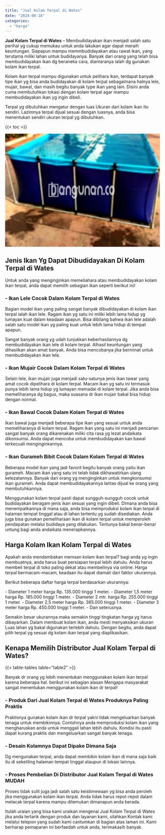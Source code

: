 ```yaml
---
title: "Jual Kolam Terpal di Wates"
date: "2024-08-18"
categories: 
  - "harga"
---
```


**Jual Kolam Terpal di Wates** – Membudidayakan ikan menjadi salah satu perihal yg cukup memukau untuk anda lakukan agar dapat meraih keuntungan. Siapapun mampu memmbudidayakan atau rawat ikan, yang terutama miliki lahan untuk budidayanya. Banyak dari orang yang telah bisa membudidayakan ikan dg beraneka cara, diantaranya ialah dg gunakan kolam ikan terpal.

Kolam ikan terpal mampu digunakan untuk pelihara ikan, terdapat banyak tipe ikan yg bisa anda budidayakan di kolam terpal sebagaimana halnya lele, mujair, bawal, dan masih begitu banyak type ikan yang lain. Disini anda cuma membutuhkan lokasi dengan kolam terpal agar mampu membudidayakan ikan yg ingin dibeli.

Terpal yg dibutuhkan mengatur dengan luas Ukuran dari kolam ikan itu sendiri. Lazimnya terpal dijual sesuai dengan luasnya, anda bisa menentukan sendiri ukuran terpal yg dibutuhkan.

{{< toc >}}

![Jual Kolam Terpal di Wates](/images/jual-kolam-terpal-55.png)

## Jenis Ikan Yg Dapat Dibudidayakan Di Kolam Terpal di Wates

Untuk anda yang menginginkan memeliahara atau membudidayakan kolam ikan terpal, anda dapat memilih sebagian ikan seperti berikut ini!

### \- Ikan Lele Cocok Dalam Kolam Terpal di Wates

Bagian model ikan yang paling sangat banyak dibudidayakan di kolam ikan terpal ialah ikan lele. Ragam ikan yg satu ini miliki lebih lama hidup yg lumayan kuat dalam keadaan apapun. Bisa dibilang bahwa ikan lele adalah salah satu model ikan yg paling kuat untuk lebih lama hidup di tempat apapun.

Sangat banyak orang yg udah tunjukkan keberhasilannya dg membudidayakan ikan lele di kolam terpal. Alhasil keuntungan yang dihasilkan akan amat banyak. Anda bisa mencobanya jika berminat untuk membudidayakan ikan lele.

### \- Ikan Mujair Cocok Dalam Kolam Terpal di Wates

Selain lele, ikan mujair juga menjadi satu-satunya jenis ikan tawar yang amat cocok dipelihara di kolam terpal. Macam ikan yg satu ini termasuk punya lebih lama hidup yg lumayan memadai di kolam terpal. Jika anda bisa memeliharanya dg bagus, maka suasana dr ikan mujair bakal bisa hidup dengan normal.

### \- Ikan Bawal Cocok Dalam Kolam Terpal di Wates

Ikan bawal juga menjadi beberapa tipe ikan yang sesuai untuk anda memeliharanya di kolam terpal. Ragam ikan yang satu ini menjadi pencarian sangat banyak orang dikarenakan miliki cita rasa yg lezat andaikata dikonsumsi. Anda dapat mencoba untuk membudidayakan kan bawal terkecuali menginginkannya.

### \- Ikan Gurameh Bibit Cocok Dalam Kolam Terpal di Wates

Beberapa model ikan yang jadi favorit begitu banyak orang yaitu ikan gurameh. Macam ikan yang satu ini telah tidak dikhawatirkan ulang kelezatannya. Banyak dari orang yg menginginkan untuk mengkonsumsi ikan gurameh. Anda dapat membudidayakannya lantas dijual ke orang yang membutuhkannya.

Menggunakan kolam terpal pasti dapat sungguh-sungguh cocok untuk budidayakan beragam jenis ikan sesuai yang ingin dibeli. Dimana anda bisa menempatkannya di mana saja, anda bisa memproduksi kolam ikan terpal di halaman tempat tinggal atau di lahan tertentu yg sudah disediakan. Anda juga bisa gunakan pemeliharaan ikan di kolam terpal untuk memperoleh pendapatan melalui budidaya yang dilakukan. Tentunya bakal benar-benar untung bagi anda andaikata menerapkannya.

## Harga Kolam Ikan Kolam Terpal di Wates

Apakah anda mendambakan memsan kolam ikan terpal? bagi anda yg ingin membuatnya, anda harus buat persiapan terpal lebih dahulu. Anda harus membeli terpal di toko paling dekat atau membelinya via online. Harga terpal bermacam-macam, keadaan itu dapat diamati dari faktor ukurannya.

Berikut beberapa daftar harga terpal berdasarkan ukurannya:

\- Diameter 1 meter harga Rp. 135.000 tinggi 1 meter. - Diameter 1,5 meter harga Rp. 185.000 tinggi 1 meter. - Diameter 2 mtr. harga Rp. 255.000 tinggi 1 meter. - Diameter 2,5 meter harga Rp. 385.000 tinggi 1 meter. - Diameter 3 meter harga Rp. 450.000 tinggi 1 meter. - Dan seterusnya.

Semakin besar ukurannya maka semakin tinggi tingkatan harga yg harus dibayarkan. Dalam membuat kolam ikan, anda mesti menyaksikan ukuran Luas lahan yg bakal digunakan terlebih dahulu. Dengan begitu, anda dapat pilih terpal yg sesuai dg kolam ikan terpal yang diaplikasikan.

## Kenapa Memilih Distributor Jual Kolam Terpal di Wates?

{{< table-tables table="table2" >}}

Banyak dr orang yg lebih menentukan menggunakan kolam ikan terpal karena beberapa hal. berikut ini sebagian alasan Mengapa masyarakat sangat menentukan menggunakan kolam ikan dr terpal!

### \- Produk Dari Jual Kolam Terpal di Wates Produknya Paling Praktis

Praktisnya gunakan kolam ikan dr terpal yakni tidak mengeluarkan banyak tenaga untuk membikinnya. Contohnya anda memproduksi kolam ikan yang mengharuskan anda untuk menggali lahan lebih dahulu. Kondisi itu pasti dapat kurang praktis dan mengeluarkan sangat banyak tenaga.

### \- Desain Kolamnya Dapat Dipake Dimana Saja

Dg mengunakan terpal, anda dapat membikin kolam ikan di mana saja baik itu di sekeliling halaman tempat tinggal ataupun di lokasi lainnya.

### \- Proses Pembelian Di Distributor Jual Kolam Terpal di Wates MUDAH

Proses tidak sulit juga jadi salah satu keistimewaan yg bisa anda peroleh jika menggunakan kolam ikan terpal. Anda tidak harus repot-repot dalam melacak terpal karena mampu ditemukan dimanapun anda berada.

Itulah uraian yang bisa kami uraikan mengenai Jual Kolam Terpal di Wates jika anda tertarik dengan produk dan layanan kami, silahkan Kontak kami melalui telepon yang sudah kami cantumkan di bagian atas laman ini. Kami berharap pemaparan ini berfaedah untuk anda, terimakasih banyak.
